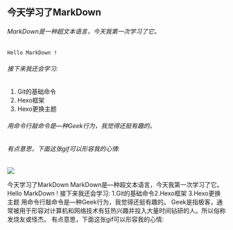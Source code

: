 ## 今天学习了MarkDown
###### MarkDown是一种超文本语言，今天我第一次学习了它。

```
Hello MarkDown !
```
###### 接下来我还会学习:

1. Git的基础命令
1. Hexo框架
1. Hexo更换主题

###### 用命令行敲命令是—种Geek行为，我觉得还挺有趣的。

###### 有点意思，下面这张gif可以形容我的心情:

![](https://qgt-style.oss-cn-hangzhou.aliyuncs.com/newcoursep4/g1/g1-2-2/tenor.gif)

今天学习了MarkDown
MarkDown是—种超文本语言，今天我第一次学习了它。
Hello MarkDown !
接下来我还会学习:
1.Git的基础命令2.Hexo框架
3.Hexo更换主题
用命令行敲命令是—种Geek行为，我觉得还挺有趣的。
Geek是指极客，通常被用于形容对计算机和网络技术有狂热兴趣并投入大量时间钻研的人。所以俗称发烧友或怪杰。
有点意思，下面这张gif可以形容我的心情:
